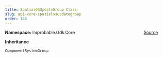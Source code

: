 ```yaml
---
title: SpatialOSUpdateGroup Class
slug: api-core-spatialosupdategroup
order: 143
---
```


<p><b>Namespace:</b> Improbable.Gdk.Core<span style="float: right"><a href="https://www.github.com/spatialos/gdk-for-unity/blob/0.3.3/workers/unity/Packages/io.improbable.gdk.core/Systems/UpdateGroups.cs/#L44">Source</a></span></p>



</p>
<p><b>Inheritance</b></p>

<code>ComponentSystemGroup</code>













